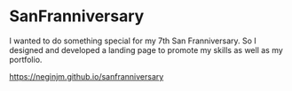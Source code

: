 # SanFranniversary
I wanted to do something special for my 7th San Franniversary. So I designed and developed a landing page to promote my skills as well as my portfolio.

https://neginjm.github.io/sanfranniversary
